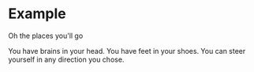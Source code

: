 # Example

Oh the places you'll go

You have brains in your head.
You have feet in your shoes.
You can steer yourself in any direction you chose.
